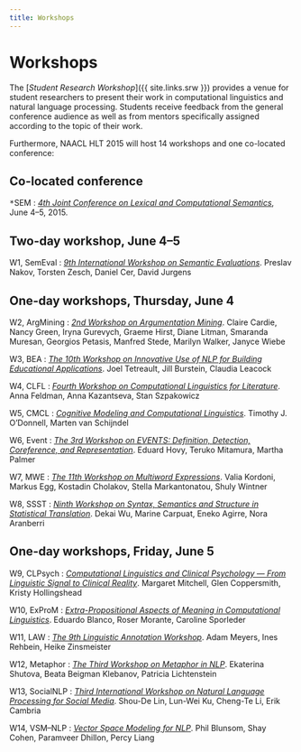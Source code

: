 ```yaml
---
title: Workshops
---
```


# Workshops

The [*Student Research Workshop*]({{ site.links.srw }}) provides a venue for student researchers to present their work in computational linguistics and natural language processing. Students receive feedback from the general conference audience as well as from mentors specifically assigned according to the topic of their work.

Furthermore, NAACL HLT 2015 will host 14 workshops and one co-located conference:

## Co-located conference

<tt>\*</tt>SEM
: [*4th Joint Conference on Lexical and Computational Semantics*](https://sites.google.com/site/starsem2015),
June 4–5, 2015.

## Two-day workshop, June 4–5

W1, SemEval
: [*9th International Workshop on Semantic Evaluations*](http://alt.qcri.org/semeval2015/).
Preslav Nakov, Torsten Zesch, Daniel Cer, David Jurgens

## One-day workshops, Thursday, June 4

W2, ArgMining
: [*2nd Workshop on Argumentation Mining*](http://www.cs.cornell.edu/home/cardie/naacl-2nd-arg-mining/).
Claire Cardie, Nancy Green, Iryna Gurevych, Graeme Hirst, Diane Litman,
Smaranda Muresan, Georgios Petasis, Manfred Stede, Marilyn Walker, Janyce Wiebe

W3, BEA
: [*The 10th Workshop on Innovative Use of NLP for Building Educational Applications*](http://www.cs.rochester.edu/~tetreaul/naacl-bea10.html).
Joel Tetreault, Jill Burstein, Claudia Leacock

W4, CLFL
: [*Fourth Workshop on Computational Linguistics for Literature*](https://sites.google.com/site/clfl2015/).
Anna Feldman, Anna Kazantseva, Stan Szpakowicz

W5, CMCL
: [*Cognitive Modeling and Computational Linguistics*](http://cmcl.mit.edu/).
Timothy J. O’Donnell, Marten van Schijndel

W6, Event
: [*The 3rd Workshop on EVENTS: Definition, Detection, Coreference, and Representation*](https://sites.google.com/site/wsevents2015/).
Eduard Hovy, Teruko Mitamura, Martha Palmer

W7, MWE
: [*The 11th Workshop on Multiword Expressions*](http://multiword.sourceforge.net/mwe2015).
Valia Kordoni, Markus Egg, Kostadin Cholakov, Stella Markantonatou, Shuly Wintner

W8, SSST
: [*Ninth Workshop on Syntax, Semantics and Structure in Statistical Translation*](http://www.cs.ust.hk/~dekai/ssst/).
Dekai Wu, Marine Carpuat, Eneko Agirre, Nora Aranberri

## One-day workshops, Friday, June 5

W9, CLPsych
: [*Computational Linguistics and Clinical Psychology — From Linguistic Signal to Clinical Reality*](http://clpsych.org/).
Margaret Mitchell, Glen Coppersmith, Kristy Hollingshead

W10, ExProM
: [*Extra-Propositional Aspects of Meaning in Computational Linguistics*](http://www.cse.unt.edu/exprom2015/).
Eduardo Blanco, Roser Morante, Caroline Sporleder

W11, LAW
: [*The 9th Linguistic Annotation Workshop*](http://www.sfb632.uni-potsdam.de/law2015/).
Adam Meyers, Ines Rehbein, Heike Zinsmeister

W12, Metaphor
: [*The Third Workshop on Metaphor in NLP*](https://sites.google.com/site/metaphorinnlp2015/home).
Ekaterina Shutova, Beata Beigman Klebanov, Patricia Lichtenstein

W13, SocialNLP
: [*Third International Workshop on Natural Language Processing for Social Media*](https://sites.google.com/site/socialnlp2015/).
Shou-De Lin, Lun-Wei Ku, Cheng-Te Li, Erik Cambria

W14, VSM–NLP
: [*Vector Space Modeling for NLP*](http://naacl15vs.github.io).
Phil Blunsom, Shay Cohen, Paramveer Dhillon, Percy Liang
